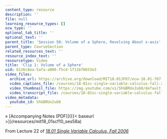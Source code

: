 ```yaml
---
content_type: resource
description: ''
file: null
learning_resource_types: []
ocw_type: ''
optional_tab_title: ''
optional_text: ''
parent_title: 'Session 58: Volume of a Sphere, Revolving About x-axis'
parent_type: CourseSection
related_resources_text: ''
resource_index_text: ''
resourcetype: Video
title: 'Clip 1: Volume of a Sphere'
uid: 6126c8ea-5afa-a806-f5cd-1f11bf0653e3
video_files:
  archive_url: https://archive.org/download/MIT18.01JF07/ocw-18.01-f07-lec22_300k.mp4
  video_captions_file: /courses/18-01sc-single-variable-calculus-fall-2010/a8d9d57b0ae452b18ebe31b3ff99a7c4_ShGBRUx2ub8.vtt
  video_thumbnail_file: https://img.youtube.com/vi/ShGBRUx2ub8/default.jpg
  video_transcript_file: /courses/18-01sc-single-variable-calculus-fall-2010/22a7d82e01ec950b8e1580a29a816720_ShGBRUx2ub8.pdf
video_metadata:
  youtube_id: ShGBRUx2ub8
---
```


» [Accompanying Notes (PDF)]({{< baseurl >}}/resources/mit18_01scf10_ses58a)

From Lecture 22 of [_18.01 Single Variable Calculus, Fall 2006_](/courses/18-01-single-variable-calculus-fall-2006/pages/video-lectures)